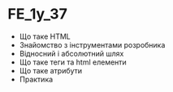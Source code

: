 # FE_1y_37

- Що таке HTML
- Знайомство з інструментами розробника
- Відносний і абсолютний шлях
- Що таке теги та html елементи
- Що таке атрибути
- Практика
